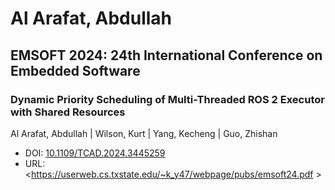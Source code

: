 # Al Arafat, Abdullah

## EMSOFT 2024: 24th International Conference on Embedded Software

### Dynamic Priority Scheduling of Multi-Threaded ROS 2 Executor with Shared Resources
Al Arafat, Abdullah | Wilson, Kurt | Yang, Kecheng | Guo, Zhishan
* DOI: [10.1109/TCAD.2024.3445259](https://doi.org/10.1109/TCAD.2024.3445259)
* URL: <https://userweb.cs.txstate.edu/~k_y47/webpage/pubs/emsoft24.pdf >

